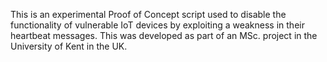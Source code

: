 This is an experimental Proof of Concept script used to disable the functionality of vulnerable IoT devices by exploiting a weakness in their heartbeat messages.
This was developed as part of an MSc. project in the University of Kent in the UK.
